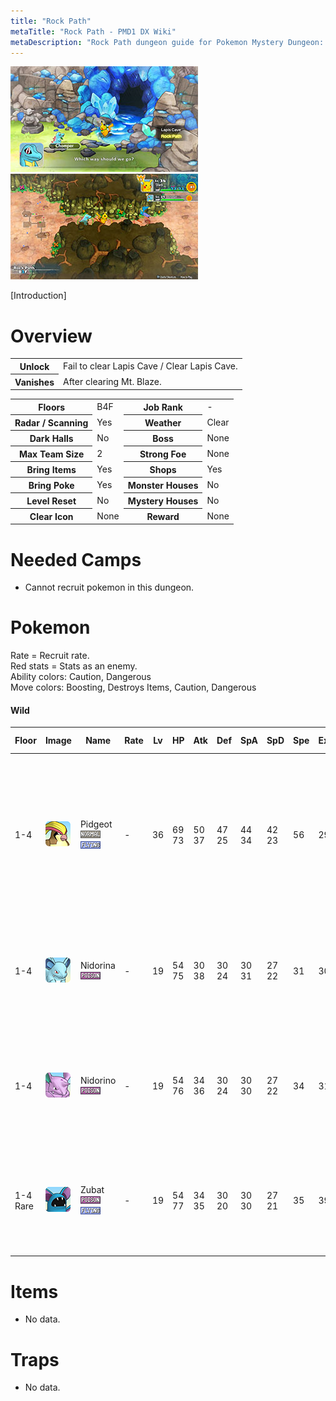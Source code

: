 ```yaml
---
title: "Rock Path"
metaTitle: "Rock Path - PMD1 DX Wiki"
metaDescription: "Rock Path dungeon guide for Pokemon Mystery Dungeon: Rescue Team DX."
---
```


<div class="pageTopImage dungeonPageTopImage2">
  <img src="../images/areas/rock_path.jpg"/><img src="../images/areas/rock_path_2.jpg"/>
</div>

[Introduction]

# Overview

<table class="dungeonOverview">
  <tr>
    <th>Unlock</th>
    <td class="highlightYellow">Fail to clear Lapis Cave / Clear Lapis Cave.</td>
  </tr>
  <tr>
    <th>Vanishes</th>
    <td class="highlightYellow">After clearing Mt. Blaze.</td>
  </tr>
</table>

<table class="dungeonTable">
  <tr>
    <th>Floors</th>
    <td>B4F</td>
    <th>Job Rank</th>
    <td>-</td>
  </tr>
  <tr>
    <th>Radar / Scanning</th>
    <td>Yes</td>
    <th>Weather</th>
    <td>Clear</td>
  </tr>
  <tr>
    <th>Dark Halls</th>
    <td>No</td>
    <th>Boss</th>
    <td>None</td>
  </tr>
  <tr>
    <th>Max Team Size</th>
    <td>2</td>
    <th>Strong Foe</th>
    <td>None</td>
  </tr>
  <tr>
    <th>Bring Items</th>
    <td>Yes</td>
    <th>Shops</th>
    <td>Yes</td>
  </tr>
  <tr>
    <th>Bring Poke</th>
    <td>Yes</td>
    <th>Monster Houses</th>
    <td>No</td>
  </tr>
  <tr>
    <th>Level Reset</th>
    <td>No</td>
    <th>Mystery Houses</th>
    <td>No</td>
  </tr>
  <tr>
    <th>Clear Icon</th>
    <td>None</td>
    <th>Reward</th>
    <td>None</td>
  </tr>
</table>

# Needed Camps

- Cannot recruit pokemon in this dungeon.

# Pokemon

Rate = Recruit rate.<br/>Red stats = Stats as an enemy.<br/>Ability colors: <span class="highlightYellow">Caution</span>, <span class="highlightOrange">Dangerous</span><br/>Move colors: <span class="boost">Boosting</span>, <span class="item">Destroys Items</span>, <span class="caution">Caution</span>, <span class="extreme">Dangerous</span>

#### Wild

|Floor|Image|Name|Rate|Lv|HP|Atk|Def|SpA|SpD|Spe|Exp|Ability + Moves|
|-|-|-|-|-|-|-|-|-|-|-|-|-|
|1-4|![Pidgeot](../images/pokemon/018.png)|Pidgeot<br/>![Normal](../images/type/normal.gif) ![Flying](../images/type/flying.gif)|-|36|69<br/><span class="redText">73</span>|50<br/><span class="redText">37</span>|47<br/><span class="redText">25</span>|44<br/><span class="redText">34</span>|42<br/><span class="redText">23</span>|56|29|Keen Eye or Tangled Feet<br/>Hurricane / Sand Attack / Gust / Agility /<br/>Whirlwind / Twister / Feather Dance /<br/>Quick Attack / Tackle|
|1-4|![Nidorina](../images/pokemon/030.png)|Nidorina<br/>![Poison](../images/type/poison.gif)|-|19|54<br/><span class="redText">75</span>|30<br/><span class="redText">38</span>|30<br/><span class="redText">24</span>|30<br/><span class="redText">31</span>|27<br/><span class="redText">22</span>|31|30|Poison Point or Rivalry<br/>Poison Sting / Double Kick / Tail Whip /<br/>Scratch / Growl|
|1-4|![Nidorino](../images/pokemon/033.png)|Nidorino<br/>![Poison](../images/type/poison.gif)|-|19|54<br/><span class="redText">76</span>|34<br/><span class="redText">36</span>|30<br/><span class="redText">24</span>|30<br/><span class="redText">30</span>|27<br/><span class="redText">22</span>|34|31|Poison Point or Rivalry<br/>Peck / Focus Energy / Double Kick /<br/>Leer / Poison Sting|
|1-4<br/>Rare|![Zubat](../images/pokemon/041.png)|Zubat<br/>![Poison](../images/type/poison.gif) ![Flying](../images/type/flying.gif)|-|19|54<br/><span class="redText">77</span>|34<br/><span class="redText">35</span>|30<br/><span class="redText">20</span>|30<br/><span class="redText">30</span>|27<br/><span class="redText">21</span>|35|39|Inner Focus<br/>Absorb / Supersonic / Astonish / Bite /<br/>Wing Attack / Confuse Ray|

# Items

- No data.

# Traps

- No data.
